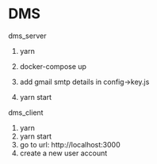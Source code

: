 # DMS

dms_server 
1) yarn
2) docker-compose up

3) add gmail smtp details in config->key.js
4) yarn start 

dms_client
1) yarn 
2) yarn start
3) go to url: http://localhost:3000 
4) create a new user account 
